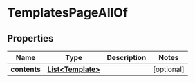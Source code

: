 

# TemplatesPageAllOf


## Properties

Name | Type | Description | Notes
------------ | ------------- | ------------- | -------------
**contents** | [**List&lt;Template&gt;**](Template.md) |  |  [optional]



